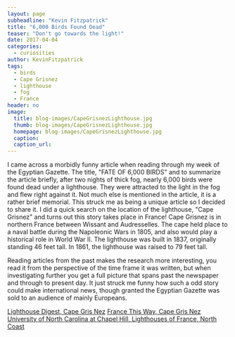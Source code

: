 ```yaml
---
layout: page
subheadline: "Kevin Fitzpatrick"
title: "6,000 Birds Found Dead"
teaser: "Don't go towards the light!"
date: 2017-04-04
categories:
  - curiosities
author: KevinFitzpatrick
tags:
  - birds
  - Cape Grisnez
  - lighthouse
  - fog
  - France
header: no
image:
  title: blog-images/CapeGrisnezLighthouse.jpg
  thumb: blog-images/CapeGrisnezLighthouse.jpg
  homepage: blog-images/CapeGrisnezLighthouse.jpg
  caption:
  caption_url:
---
```

I came across a morbidly funny article when reading through my week of the Egyptian Gazette. The title, "FATE OF 6,000 BIRDS" and to summarize the article briefly, after two nights of thick fog, nearly 6,000 birds were found dead under a lighthouse. They were attracted to the light in the fog and flew right against it. Not much else is mentioned in the article, it is a rather brief memorial. This struck me as being a unique article so I decided to share it. I did a quick search on the location of the lighthouse, "Cape Grisnez" and turns out this story takes place in France! Cape Grisnez is in northern France between Wissant and Audresselles. The cape held place to a naval battle during the Napoleonic Wars in 1805, and also would play a historical role in World War II. The lighthouse was built in 1837, originally standing 46 feet tall. In 1861, the lighthouse was raised to 79 feet tall.

Reading articles from the past makes the research more interesting, you read it from the perspective of the time frame it was written, but when investigating further you get a full picture that spans past the newspaper and through to present day. It just struck me funny how such a odd story could make international news, though granted the Egyptian
Gazette was sold to an audience of mainly Europeans.

[Lighthouse Digest, Cape Gris Nez](http://www.lighthousedigest.com/digest/database/uniquelighthouse.cfm?value=5327)
[France This Way, Cape Gris Nez](http://www.francethisway.com/places/cap-gris-blanc-nez.php)
[University of North Carolina at Chapel Hill, Lighthouses of France, North Coast](https://www.unc.edu/~rowlett/lighthouse/fran.htm)
